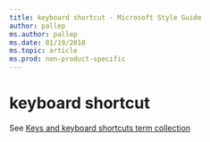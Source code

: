 ```yaml
---
title: keyboard shortcut - Microsoft Style Guide
author: pallep
ms.author: pallep
ms.date: 01/19/2018
ms.topic: article
ms.prod: non-product-specific
---
```


# keyboard shortcut

See [Keys and keyboard shortcuts term collection](~/a-z-word-list-term-collections/term-collections/keys-keyboard-shortcuts.md)
